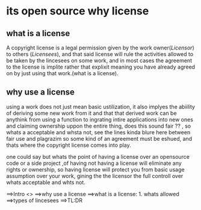 # its open source why license

## what is a license

A copyright license is a legal permission given by the
work owner(_Licensor_) to others (_Licensees_), and that
said license will rule the activities allowed to be taken
by the lincesees on some work, and in most cases the
agreement to the license is implite rather that explixit
meaning you have already agreed on by just using that
work.(what is a license).

## why use a license

using a work does not just mean basic ustilization, it
also implyes the abiility of deriving some new work from
it and that that derived work can be anythink from using
a function to ingrating intire applications into new ones
and claiming ownership uppon the entire thing, does this sound fair ??
, so whats a acceptable and whsta not, see the lines
kinda blure here between fair use and plagrazim so some
kind of an agreement must be eshued, and thats where
the copyright license comes into play.

one could say but whats the point of having a license over an 
opensource code or a side project ,of having not having a 
license will eliminate any rights or ownership, so having 
license will protect you from basic usage assumption over your 
work, gining the the licensor the full controll over whats 
acceptable and whts not.



 




==>Intro <<some form of a short story maybe>>
==>why use a license
==>what is a license: 1. whats allowed
==>types of lincesees
==>TL:DR
